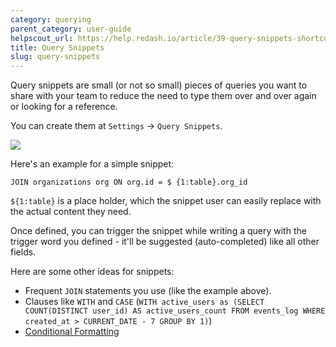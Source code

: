 ```yaml
---
category: querying
parent_category: user-guide
helpscout_url: https://help.redash.io/article/39-query-snippets-shortcuts
title: Query Snippets
slug: query-snippets
---
```

Query snippets are small (or not so small) pieces of queries you want to share
with your team to reduce the need to type them over and over again or looking
for a reference.

You can create them at `Settings` -> `Query Snippets`.

![](/assets/images/docs/gitbook/Snippet.png)

Here's an example for a simple snippet:

```
JOIN organizations org ON org.id = $ {1:table}.org_id
```  

`${1:table}` is a place holder, which the snippet user can easily replace with the actual content they need.

Once defined, you can trigger the snippet while writing a query with the trigger word you defined - it'll be suggested (auto-completed) like all other fields.

Here are some other ideas for snippets:

  * Frequent `JOIN` statements you use (like the example above).
  * Clauses like `WITH` and `CASE` (`WITH active_users as (SELECT COUNT(DISTINCT user_id) AS active_users_count FROM events_log WHERE created_at > CURRENT_DATE - 7 GROUP BY 1)`)
  * [Conditional Formatting](https://discuss.redash.io/t/conditional-formatting-general-text-formatting/1706/1)

